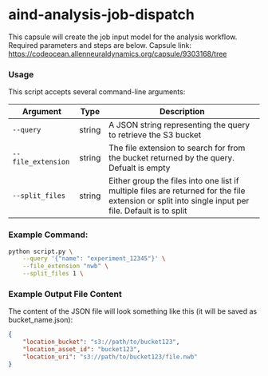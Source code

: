 # aind-analysis-job-dispatch

This capsule will create the job input model for the analysis workflow. Required parameters and steps are below. Capsule link: https://codeocean.allenneuraldynamics.org/capsule/9303168/tree

### Usage
This script accepts several command-line arguments:

| Argument               | Type    | Description                                                                                                                                             |
|------------------------|---------|---------------------------------------------------------------------------------------------------------------------------------------------------------|
| `--query`              | string  | A JSON string representing the query to retrieve the S3 bucket                                                                              |
| `--file_extension`      | string  | The file extension to search for from the bucket returned by the query. Defualt is empty                                                                                                             |
| `--split_files`   | string  | Either group the files into one list if multiple files are returned for the file extension or split into single input per file. Default is to split                                                                                            

### Example Command:

```bash
python script.py \
    --query '{"name": "experiment_12345"}' \
    --file_extension "nwb" \
    --split_files 1 \
```

### Example Output File Content

The content of the JSON file will look something like this (it will be saved as bucket_name.json):

```json
{
    "location_bucket": "s3://path/to/bucket123",
    "location_asset_id": "bucket123",
    "location_uri": "s3://path/to/bucket123/file.nwb"
}


